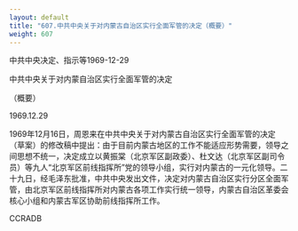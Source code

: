 ```yaml
---
layout: default
title: "607.中共中央关于对内蒙古自治区实行全面军管的决定（概要）"
weight: 607
---
```


中共中央决定、指示等1969-12-29

中共中央关于对内蒙自治区实行全面军管的决定

（概要）

1969.12.29

1969年12月16日，周恩来在中共中央关于对内蒙古自治区实行全面军管的决定（草案）的修改稿中提出：由于目前内蒙古地区的工作不能适应形势需要，领导之间思想不统一，决定成立以黄振棠（北京军区副政委）、杜文达（北京军区副司令员）等九人“北京军区前线指挥所”党的领导小组，实行对内蒙古的一元化领导。二十九日，经毛泽东批准，中共中央发出文件，决定对内蒙古自治区实行分区全面军管，由北京军区前线指挥所对内蒙古各项工作实行统一领导，内蒙古自治区革委会核心小组和内蒙古军区协助前线指挥所工作。

CCRADB

